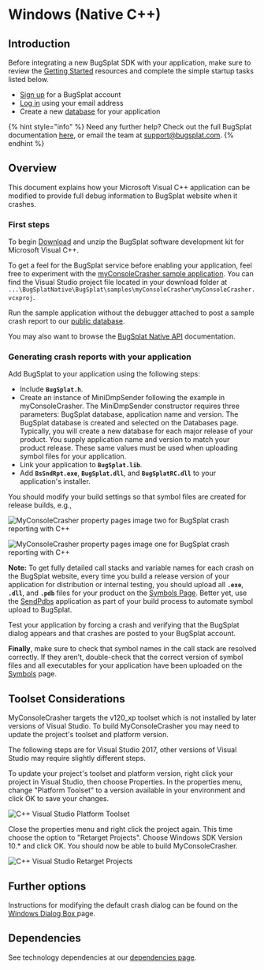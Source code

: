 # Windows \(Native C++\)

## Introduction

Before integrating a new BugSplat SDK with your application, make sure to review the [Getting Started](../../../) resources and complete the simple startup tasks listed below.

* [Sign up](https://app.bugsplat.com/v2/sign-up) for a BugSplat account
* [Log in](https://app.bugsplat.com/auth0/login) using your email address
* Create a new [database](https://app.bugsplat.com/v2/company) for your application

{% hint style="info" %}
Need any further help? Check out the full BugSplat documentation [here](../../../../../), or email the team at [support@bugsplat.com](mailto:support@bugsplat.com).
{% endhint %}

## Overview

This document explains how your Microsoft Visual C++ application can be modified to provide full debug information to BugSplat website when it crashes.

### First steps

To begin [Download](https://www.bugsplat.com/docs/sdk/) and unzip the BugSplat software development kit for Microsoft Visual C++.

To get a feel for the BugSplat service before enabling your application, feel free to experiment with the [myConsoleCrasher sample application](https://www.bugsplat.com/docs/sdk/testapps/myconsolecrasher). You can find the Visual Studio project file located in your download folder at `...\BugSplatNative\BugSplat\samples\myConsoleCrasher\myConsoleCrasher.vcxproj`.

Run the sample application without the debugger attached to post a sample crash report to our [public database](https://www.bugsplat.com/docs/faq/public-database).

You may also want to browse the [BugSplat Native API](http://www.bugsplat.com/docs/BugSplatNative/html/index.html) documentation.

### Generating crash reports with your application

Add BugSplat to your application using the following steps:

* Include **`BugSplat.h`**.
* Create an instance of MiniDmpSender following the example in myConsoleCrasher. The MiniDmpSender constructor requires three parameters: BugSplat database, application name and version. The BugSplat database is created and selected on the Databases page. Typically, you will create a new database for each major release of your product. You supply application name and version to match your product release. These same values must be used when uploading symbol files for your application.
* Link your application to **`BugSplat.lib`**.
* Add **`BsSndRpt.exe`**, **`BugSplat.dll`**, and **`BugSplatRC.dll`** to your application's installer.

You should modify your build settings so that symbol files are created for release builds, e.g., 

![MyConsoleCrasher property pages image two for BugSplat crash reporting with C++](https://www.bugsplat.com/assets/img/docs/image-18.png)

![MyConsoleCrasher property pages image one for BugSplat crash reporting with C++](https://www.bugsplat.com/assets/img/docs/image-17.png)

**Note:** To get fully detailed call stacks and variable names for each crash on the BugSplat website, every time you build a release version of your application for distribution or internal testing, you should upload all **`.exe`**, **`.dll`**, and **`.pdb`** files for your product on the [Symbols Page](https://app.bugsplat.com/v2/symbols/). Better yet, use the [SendPdbs](https://www.bugsplat.com/docs/faq/sendpdbs) application as part of your build process to automate symbol upload to BugSplat.

Test your application by forcing a crash and verifying that the BugSplat dialog appears and that crashes are posted to your BugSplat account.

**Finally**, make sure to check that symbol names in the call stack are resolved correctly. If they aren’t, double-check that the correct version of symbol files and all executables for your application have been uploaded on the [Symbols](https://app.bugsplat.com/v2/symbols/) page.

## Toolset Considerations

MyConsoleCrasher targets the v120\_xp toolset which is not installed by later versions of Visual Studio. To build MyConsoleCrasher you may need to update the project's toolset and platform version.

The following steps are for Visual Studio 2017, other versions of Visual Studio may require slightly different steps.

To update your project's toolset and platform version, right click your project in Visual Studio, then choose Properties. In the properties menu, change "Platform Toolset" to a version available in your environment and click OK to save your changes.

![C++ Visual Studio Platform Toolset](https://www.bugsplat.com/assets/img/docs/cplusplus_platform_toolset.png)

Close the properties menu and right click the project again. This time choose the option to "Retarget Projects". Choose Windows SDK Version 10.\* and click OK. You should now be able to build MyConsoleCrasher.

![C++ Visual Studio Retarget Projects](https://www.bugsplat.com/assets/img/docs/cplusplus_retarget_projects.png)

## Further options

Instructions for modifying the default crash dialog can be found on the [Windows Dialog Box ](../../../../../education/how-tos/customize-the-crash-dialog.md)page.

## Dependencies

See technology dependencies at our [dependencies page](dependencies.md).

